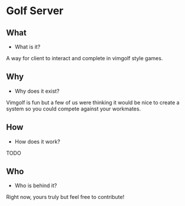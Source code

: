# Golf Server

## What

- What is it?

A way for client to interact and complete in vimgolf style games.

## Why

- Why does it exist?

Vimgolf is fun but a few of us were thinking it would be nice to create a system so you could compete against your workmates.

## How

- How does it work?

TODO

## Who

- Who is behind it?

Right now, yours truly but feel free to contribute!
